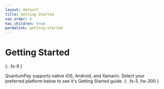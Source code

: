 ```yaml
---
layout: default
title: Getting Started
nav_order: 4
has_children: true
permalink: getting-started
---
```


# Getting Started
{: .fs-9 }

QuantumPay supports native iOS, Android, and Xamarin. Select your preferred platform below to see it's Getting Started guide.
{: .fs-5 .fw-300 }
